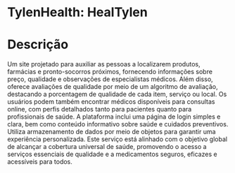 # TylenHealth: HealTylen

# Descrição
Um site projetado para auxiliar as pessoas a localizarem produtos, farmácias e pronto-socorros próximos, fornecendo informações sobre preço, qualidade e observações de especialistas médicos. Além disso, oferece avaliações de qualidade por meio de um algoritmo de avaliação, destacando a porcentagem de qualidade de cada item, serviço ou local. Os usuários podem também encontrar médicos disponíveis para consultas online, com perfis detalhados tanto para pacientes quanto para profissionais de saúde. A plataforma inclui uma página de login simples e clara, bem como conteúdo informativo sobre saúde e cuidados preventivos. Utiliza armazenamento de dados por meio de objetos para garantir uma experiência personalizada. Este serviço está alinhado com o objetivo global de alcançar a cobertura universal de saúde, promovendo o acesso a serviços essenciais de qualidade e a medicamentos seguros, eficazes e acessíveis para todos.
